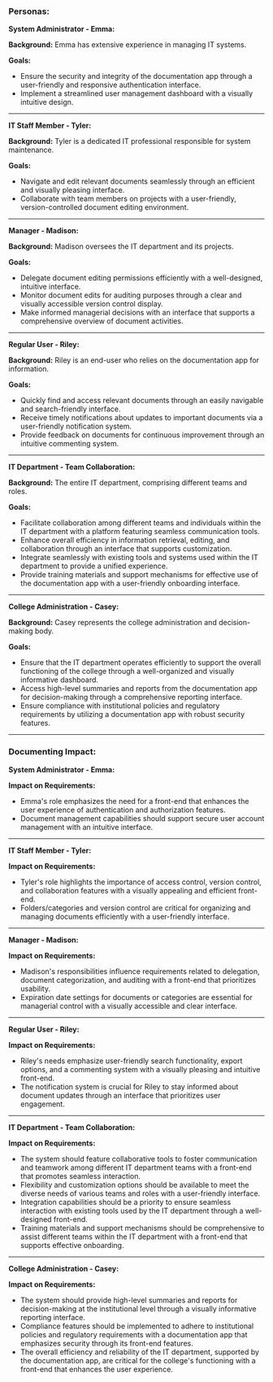 ### Personas:

**System Administrator - Emma:**

**Background:** Emma has extensive experience in managing IT systems.

**Goals:**
- Ensure the security and integrity of the documentation app through a user-friendly and responsive authentication interface.
- Implement a streamlined user management dashboard with a visually intuitive design.

---

**IT Staff Member - Tyler:**

**Background:** Tyler is a dedicated IT professional responsible for system maintenance.

**Goals:**
- Navigate and edit relevant documents seamlessly through an efficient and visually pleasing interface.
- Collaborate with team members on projects with a user-friendly, version-controlled document editing environment.

---

**Manager - Madison:**

**Background:** Madison oversees the IT department and its projects.

**Goals:**
- Delegate document editing permissions efficiently with a well-designed, intuitive interface.
- Monitor document edits for auditing purposes through a clear and visually accessible version control display.
- Make informed managerial decisions with an interface that supports a comprehensive overview of document activities.

---

**Regular User - Riley:**

**Background:** Riley is an end-user who relies on the documentation app for information.

**Goals:**
- Quickly find and access relevant documents through an easily navigable and search-friendly interface.
- Receive timely notifications about updates to important documents via a user-friendly notification system.
- Provide feedback on documents for continuous improvement through an intuitive commenting system.

---

**IT Department - Team Collaboration:**

**Background:** The entire IT department, comprising different teams and roles.

**Goals:**
- Facilitate collaboration among different teams and individuals within the IT department with a platform featuring seamless communication tools.
- Enhance overall efficiency in information retrieval, editing, and collaboration through an interface that supports customization.
- Integrate seamlessly with existing tools and systems used within the IT department to provide a unified experience.
- Provide training materials and support mechanisms for effective use of the documentation app with a user-friendly onboarding interface.

---

**College Administration - Casey:**

**Background:** Casey represents the college administration and decision-making body.

**Goals:**
- Ensure that the IT department operates efficiently to support the overall functioning of the college through a well-organized and visually informative dashboard.
- Access high-level summaries and reports from the documentation app for decision-making through a comprehensive reporting interface.
- Ensure compliance with institutional policies and regulatory requirements by utilizing a documentation app with robust security features.

---

### Documenting Impact:

**System Administrator - Emma:**

**Impact on Requirements:**
- Emma's role emphasizes the need for a front-end that enhances the user experience of authentication and authorization features.
- Document management capabilities should support secure user account management with an intuitive interface.

---

**IT Staff Member - Tyler:**

**Impact on Requirements:**
- Tyler's role highlights the importance of access control, version control, and collaboration features with a visually appealing and efficient front-end.
- Folders/categories and version control are critical for organizing and managing documents efficiently with a user-friendly interface.

---

**Manager - Madison:**

**Impact on Requirements:**
- Madison's responsibilities influence requirements related to delegation, document categorization, and auditing with a front-end that prioritizes usability.
- Expiration date settings for documents or categories are essential for managerial control with a visually accessible and clear interface.

---

**Regular User - Riley:**

**Impact on Requirements:**
- Riley's needs emphasize user-friendly search functionality, export options, and a commenting system with a visually pleasing and intuitive front-end.
- The notification system is crucial for Riley to stay informed about document updates through an interface that prioritizes user engagement.

---

**IT Department - Team Collaboration:**

**Impact on Requirements:**
- The system should feature collaborative tools to foster communication and teamwork among different IT department teams with a front-end that promotes seamless interaction.
- Flexibility and customization options should be available to meet the diverse needs of various teams and roles with a user-friendly interface.
- Integration capabilities should be a priority to ensure seamless interaction with existing tools used by the IT department through a well-designed front-end.
- Training materials and support mechanisms should be comprehensive to assist different teams within the IT department with a front-end that supports effective onboarding.

--- 

**College Administration - Casey:**

**Impact on Requirements:**
- The system should provide high-level summaries and reports for decision-making at the institutional level through a visually informative reporting interface.
- Compliance features should be implemented to adhere to institutional policies and regulatory requirements with a documentation app that emphasizes security through its front-end features.
- The overall efficiency and reliability of the IT department, supported by the documentation app, are critical for the college's functioning with a front-end that enhances the user experience.
